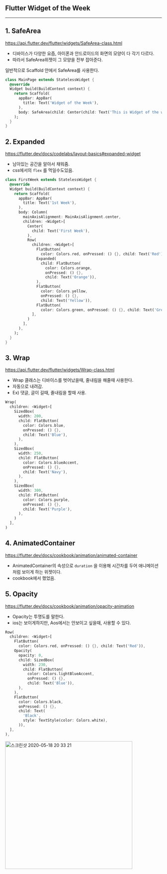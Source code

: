 ## Flutter Widget of the Week

---

## 1. SafeArea

https://api.flutter.dev/flutter/widgets/SafeArea-class.html

- 디바이스가 다양한 요즘, 아이폰과 안드로이드의 화면의 모양이 다 각기 다르다.
- 따라서 SafeArea위젯이 그 모양을 전부 잡아준다.

일반적으로 Scaffold 안에서 SafeArea를 사용한다.

```dart
class MainPage extends StatelessWidget {
  @override
  Widget build(BuildContext context) {
    return Scaffold(
      appBar: AppBar(
        title: Text('Widget of the Week'),
      ),
      body: SafeArea(child: Center(child: Text('This is Widget of the week'))),
    );
  }
}
```



## 2. Expanded

https://flutter.dev/docs/codelabs/layout-basics#expanded-widget

- 남아있는 공간을 알아서 채워줌.
- css에서의 `flex` 를 먹일수도있음.

```dart
class FirstWeek extends StatelessWidget {
  @override
  Widget build(BuildContext context) {
    return Scaffold(
      appBar: AppBar(
        title: Text('1st Week'),
      ),
      body: Column(
        mainAxisAlignment: MainAxisAlignment.center,
        children: <Widget>[
          Center(
            child: Text('First Week'),
          ),
          Row(
            children: <Widget>[
              FlatButton(
                color: Colors.red, onPressed: () {}, child: Text('Red')),
              Expanded(
                child: FlatButton(
                  color: Colors.orange,
                  onPressed: () {},
                  child: Text('Orange')),
              ),
              FlatButton(
                color: Colors.yellow,
                onPressed: () {},
                child: Text('Yellow')),
              FlatButton(
                color: Colors.green, onPressed: () {}, child: Text('Green')),
            ],
          )
        ],
      ),
    );
  }
}
```



## 3. Wrap

https://api.flutter.dev/flutter/widgets/Wrap-class.html

- Wrap 클래스는 디바이스를 벗어났을때, 줄내림을 해줄때 사용한다.
- 자동으로 내려감. 
- Ex) 댓글, 글이 길때, 줄내림을 할때 사용.

```dart
Wrap(
  children: <Widget>[
    SizedBox(
      width: 200,
      child: FlatButton(
        color: Colors.blue,
        onPressed: () {},
        child: Text('Blue'),
      ),
    ),
    SizedBox(
      width: 250,
      child: FlatButton(
        color: Colors.blueAccent,
        onPressed: () {},
        child: Text('Navy'),
      ),
    ),
    SizedBox(
      width: 300,
      child: FlatButton(
        color: Colors.purple,
        onPressed: () {},
        child: Text('Purple'),
      ),
    )
  ],
)
```



## 4. AnimatedContainer

https://flutter.dev/docs/cookbook/animation/animated-container

- AnimatedContainer의 속성으로 `duration` 을 이용해 시간차를 두어 애니메이션처럼 보이게 하는 위젯이다.
- cookbook에서 했었음.



## 5. Opacity

https://flutter.dev/docs/cookbook/animation/opacity-animation

- Opacity는 투명도를 말한다.
- ios는 보이게하지만, Aos에서는 안보이고 싶을때, 사용할 수 있다.

```dart
Row(
  children: <Widget>[
    FlatButton(
      color: Colors.red, onPressed: () {}, child: Text('Red')),
    Opacity(
      opacity: 0,
      child: SizedBox(
        width: 230,
        child: FlatButton(
          color: Colors.lightBlueAccent,
          onPressed: () {},
          child: Text('Blue')),
      ),
    ),
    FlatButton(
      color: Colors.black,
      onPressed: () {},
      child: Text(
        'Black',
        style: TextStyle(color: Colors.white),
      )),
  ],
),
```

<img width="409" alt="스크린샷 2020-05-18 20 33 21" src="https://user-images.githubusercontent.com/43080040/82208674-e8c1d900-9946-11ea-819d-a034d369080c.png">

